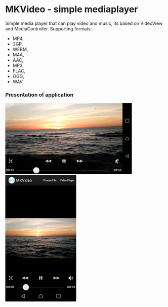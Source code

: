 # MKVideo - simple mediaplayer

Simple media player that can play video and music, its based on VideoView and MediaController. Supporting formats:
  - MP4,
  - 3GP,
  - WEBM,
  - M4A,
  - AAC,
  - MP3,
  - FLAC,
  - OGG,
  - WAV.

### Presentation of application

<img src="https://raw.githubusercontent.com/mk307009/mkvideo-simple-mediaplayer/master/screenshot/hor.png" width="400" height="224" alt="Horizontal view">

<img src="https://raw.githubusercontent.com/mk307009/mkvideo-simple-mediaplayer/master/screenshot/vert.png" width="224" height="400" alt="Vertical view">
